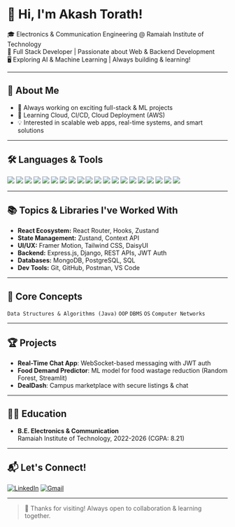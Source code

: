 # 👋 Hi, I'm Akash Torath!

🎓 Electronics & Communication Engineering @ Ramaiah Institute of Technology  
🚀 Full Stack Developer | Passionate about Web & Backend Development  
🖥️ Exploring AI & Machine Learning | Always building & learning!

---

## 📝 About Me

- 🌱 Always working on exciting full-stack & ML projects
- 🚀 Learning Cloud, CI/CD, Cloud Deployment (AWS)
- 💡 Interested in scalable web apps, real-time systems, and smart solutions

---

## 🛠️ Languages & Tools

<div>
  <img src="https://img.shields.io/badge/Java-%23ED8B00.svg?style=for-the-badge&logo=java&logoColor=white"/> 
  <img src="https://img.shields.io/badge/C++-%2300599C.svg?style=for-the-badge&logo=cplusplus&logoColor=white"/> 
  <img src="https://img.shields.io/badge/Python-%233776AB.svg?style=for-the-badge&logo=python&logoColor=white"/>
  <img src="https://img.shields.io/badge/HTML5-%23E34F26.svg?style=for-the-badge&logo=html5&logoColor=white"/>
  <img src="https://img.shields.io/badge/CSS3-%231572B6.svg?style=for-the-badge&logo=css3&logoColor=white"/>
  <img src="https://img.shields.io/badge/JavaScript-%23F7DF1E.svg?style=for-the-badge&logo=javascript&logoColor=black"/>
  <img src="https://img.shields.io/badge/React-%2361DAFB.svg?style=for-the-badge&logo=react&logoColor=black"/>
  <img src="https://img.shields.io/badge/Bootstrap-%23563D7C.svg?style=for-the-badge&logo=bootstrap&logoColor=white"/>
  <img src="https://img.shields.io/badge/Node.js-43853D?style=for-the-badge&logo=node.js&logoColor=white"/>
  <img src="https://img.shields.io/badge/Express.js-%23404d59.svg?style=for-the-badge"/>
  <img src="https://img.shields.io/badge/WebSocket.io-black?style=for-the-badge&logo=socket.io&logoColor=white"/>
  <img src="https://img.shields.io/badge/MongoDB-%234ea94b.svg?style=for-the-badge&logo=mongodb&logoColor=white"/>
  <img src="https://img.shields.io/badge/MySQL-%2300f.svg?style=for-the-badge&logo=mysql&logoColor=white"/>
  <img src="https://img.shields.io/badge/JWT-black?style=for-the-badge&logo=jsonwebtokens"/>
  <img src="https://img.shields.io/badge/Git-%23F05033.svg?style=for-the-badge&logo=git&logoColor=white"/>
  <img src="https://img.shields.io/badge/GitHub-%23121011.svg?style=for-the-badge&logo=github&logoColor=white"/>
  <img src="https://img.shields.io/badge/Postman-FF6C37?style=for-the-badge&logo=postman&logoColor=white"/>
  <img src="https://img.shields.io/badge/VS%20Code-%23007ACC.svg?style=for-the-badge&logo=visual-studio-code&logoColor=white"/>
  <img src="https://img.shields.io/badge/AWS%20EC2-FF9900?style=for-the-badge&logo=amazonaws&logoColor=white"/>
  <img src="https://img.shields.io/badge/AWS%20S3-569A31?style=for-the-badge&logo=amazons3&logoColor=white"/>
</div>

---

## 📚 Topics & Libraries I've Worked With

- **React Ecosystem:** React Router, Hooks, Zustand
- **State Management:** Zustand, Context API
- **UI/UX:** Framer Motion, Tailwind CSS, DaisyUI
- **Backend:** Express.js, Django, REST APIs, JWT Auth
- **Databases:** MongoDB, PostgreSQL, SQL
- **Dev Tools:** Git, GitHub, Postman, VS Code

---

## 🎯 Core Concepts

`Data Structures & Algorithms (Java)` `OOP` `DBMS` `OS` `Computer Networks`

---

## 🏆 Projects

- **Real-Time Chat App**: WebSocket-based messaging with JWT auth
- **Food Demand Predictor**: ML model for food wastage reduction (Random Forest, Streamlit)
- **DealDash**: Campus marketplace with secure listings & chat

---

## 👨‍🎓 Education

- **B.E. Electronics & Communication**  
  Ramaiah Institute of Technology, 2022-2026 (CGPA: 8.21)

---

## 📬 Let's Connect!

[![LinkedIn](https://img.shields.io/badge/LinkedIn-%230077B5.svg?style=for-the-badge&logo=linkedin&logoColor=white)](https://www.linkedin.com/in/akash-torath) 
[![Gmail](https://img.shields.io/badge/Gmail-D14836?style=for-the-badge&logo=gmail&logoColor=white)](mailto:akashtrt31@gmail.com)

---

> 🙏 Thanks for visiting! Always open to collaboration & learning together.
